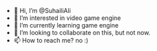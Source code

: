- 👋 Hi, I’m @SuhailiAli
- 👀 I’m interested in video game engine 
- 🌱 I’m currently learning game engine
- 💞️ I’m looking to collaborate on this, but not now.
- 📫 How to reach me? no :)

<!---
SuhailiAli/SuhailiAli is a ✨ special ✨ repository because its `README.md` (this file) appears on your GitHub profile.
You can click the Preview link to take a look at your changes.
--->
